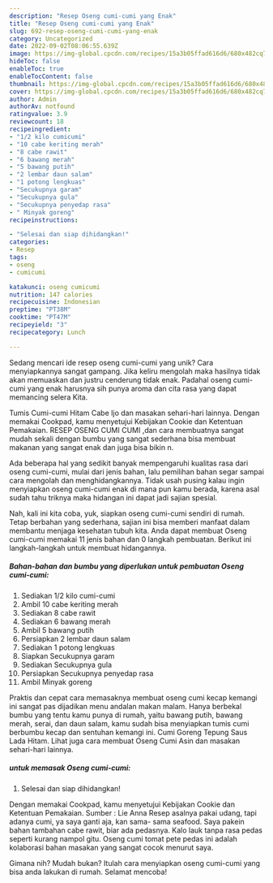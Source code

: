 ```yaml
---
description: "Resep Oseng cumi-cumi yang Enak"
title: "Resep Oseng cumi-cumi yang Enak"
slug: 692-resep-oseng-cumi-cumi-yang-enak
category: Uncategorized
date: 2022-09-02T08:06:55.639Z
image: https://img-global.cpcdn.com/recipes/15a3b05ffad616d6/680x482cq70/oseng-cumi-cumi-foto-resep-utama.jpg
hideToc: false
enableToc: true
enableTocContent: false
thumbnail: https://img-global.cpcdn.com/recipes/15a3b05ffad616d6/680x482cq70/oseng-cumi-cumi-foto-resep-utama.jpg
cover: https://img-global.cpcdn.com/recipes/15a3b05ffad616d6/680x482cq70/oseng-cumi-cumi-foto-resep-utama.jpg
author: Admin
authorAv: notfound
ratingvalue: 3.9
reviewcount: 18
recipeingredient:
- "1/2 kilo cumicumi"
- "10 cabe keriting merah"
- "8 cabe rawit"
- "6 bawang merah"
- "5 bawang putih"
- "2 lembar daun salam"
- "1 potong lengkuas"
- "Secukupnya garam"
- "Secukupnya gula"
- "Secukupnya penyedap rasa"
- " Minyak goreng"
recipeinstructions:

- "Selesai dan siap dihidangkan!"
categories:
- Resep
tags:
- oseng
- cumicumi

katakunci: oseng cumicumi 
nutrition: 147 calories
recipecuisine: Indonesian
preptime: "PT38M"
cooktime: "PT47M"
recipeyield: "3"
recipecategory: Lunch

---
```





Sedang mencari ide resep oseng cumi-cumi yang unik? Cara menyiapkannya sangat gampang. Jika keliru mengolah maka hasilnya tidak akan memuaskan dan justru cenderung tidak enak. Padahal oseng cumi-cumi yang enak harusnya sih punya aroma dan cita rasa yang dapat memancing selera Kita.





Tumis Cumi-cumi Hitam Cabe Ijo dan masakan sehari-hari lainnya. Dengan memakai Cookpad, kamu menyetujui Kebijakan Cookie dan Ketentuan Pemakaian. RESEP OSENG CUMI CUMI ,dan cara membuatnya sangat mudah sekali dengan bumbu yang sangat sederhana bisa membuat makanan yang sangat enak dan juga bisa bikin n.

Ada beberapa hal yang sedikit banyak mempengaruhi kualitas rasa dari oseng cumi-cumi, mulai dari jenis bahan, lalu pemilihan bahan segar sampai cara mengolah dan menghidangkannya. Tidak usah pusing kalau ingin menyiapkan oseng cumi-cumi enak di mana pun kamu berada, karena asal sudah tahu triknya maka hidangan ini dapat jadi sajian spesial.






Nah, kali ini kita coba, yuk, siapkan oseng cumi-cumi sendiri di rumah. Tetap berbahan yang sederhana, sajian ini bisa memberi manfaat dalam membantu menjaga kesehatan tubuh kita. Anda dapat membuat Oseng cumi-cumi memakai 11 jenis bahan dan 0 langkah pembuatan. Berikut ini langkah-langkah untuk membuat hidangannya.

<!--inarticleads1-->

##### Bahan-bahan dan bumbu yang diperlukan untuk pembuatan Oseng cumi-cumi:

1. Sediakan 1/2 kilo cumi-cumi
1. Ambil 10 cabe keriting merah
1. Sediakan 8 cabe rawit
1. Sediakan 6 bawang merah
1. Ambil 5 bawang putih
1. Persiapkan 2 lembar daun salam
1. Sediakan 1 potong lengkuas
1. Siapkan Secukupnya garam
1. Sediakan Secukupnya gula
1. Persiapkan Secukupnya penyedap rasa
1. Ambil  Minyak goreng


Praktis dan cepat cara memasaknya membuat oseng cumi kecap kemangi ini sangat pas dijadikan menu andalan makan malam. Hanya berbekal bumbu yang tentu kamu punya di rumah, yaitu bawang putih, bawang merah, serai, dan daun salam, kamu sudah bisa menyiapkan tumis cumi berbumbu kecap dan sentuhan kemangi ini. Cumi Goreng Tepung Saus Lada Hitam. Lihat juga cara membuat Oseng Cumi Asin dan masakan sehari-hari lainnya. 

<!--inarticleads2-->

#####  untuk memasak Oseng cumi-cumi:


1. Selesai dan siap dihidangkan!

Dengan memakai Cookpad, kamu menyetujui Kebijakan Cookie dan Ketentuan Pemakaian. Sumber : Lie Anna Resep asalnya pakai udang, tapi adanya cumi, ya saya ganti aja, kan sama- sama seafood. Saya pakein bahan tambahan cabe rawit, biar ada pedasnya. Kalo lauk tanpa rasa pedas seperti kurang nampol gitu. Oseng cumi tomat pete pedas ini adalah kolaborasi bahan masakan yang sangat cocok menurut saya. 

Gimana nih? Mudah bukan? Itulah cara menyiapkan oseng cumi-cumi yang bisa anda lakukan di rumah. Selamat mencoba!

